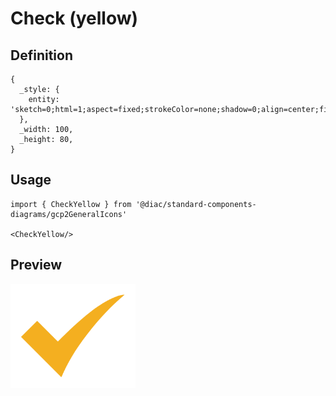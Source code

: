 # Check (yellow)

## Definition

```
{
  _style: { 
    entity: 'sketch=0;html=1;aspect=fixed;strokeColor=none;shadow=0;align=center;fillColor=#F4AF20;verticalAlign=top;labelPosition=center;verticalLabelPosition=bottom;shape=mxgraph.gcp2.check',
  },
  _width: 100,
  _height: 80,
}
```

## Usage

```
import { CheckYellow } from '@diac/standard-components-diagrams/gcp2GeneralIcons'

<CheckYellow/>
```

## Preview

<img src="./check-yellow.png" width="200"/>
